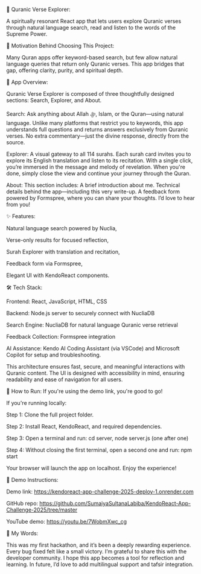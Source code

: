 🌿 Quranic Verse Explorer:

 A spiritually resonant React app that lets users explore Quranic verses through natural language search, read and listen to the words of the Supreme Power.



📌 Motivation Behind Choosing This Project: 

Many Quran apps offer keyword-based search, but few allow natural language queries that return only Quranic verses. This app bridges that gap, offering clarity, purity, and spiritual depth.



🧭 App Overview: 

Quranic Verse Explorer is composed of three thoughtfully designed sections: Search, Explorer, and About.

Search: Ask anything about Allah ﷻ, Islam, or the Quran—using natural language. Unlike many platforms that restrict you to keywords, this app understands full questions and returns answers exclusively from Quranic verses. No extra commentary—just the divine response, directly from the source.

Explorer: A visual gateway to all 114 surahs. Each surah card invites you to explore its English translation and listen to its recitation. With a single click, you’re immersed in the message and melody of revelation. When you're done, simply close the view and continue your journey through the Quran.

About: This section includes: A brief introduction about me. Technical details behind the app—including this very write-up. A feedback form powered by Formspree, where you can share your thoughts. I’d love to hear from you!



✨ Features:

Natural language search powered by Nuclia,

Verse-only results for focused reflection,

Surah Explorer with translation and recitation,

Feedback form via Formspree,

Elegant UI with KendoReact components.



🛠️ Tech Stack: 

Frontend: React, JavaScript, HTML, CSS

Backend: Node.js server to securely connect with NucliaDB 

Search Engine: NucliaDB for natural language Quranic verse retrieval 

Feedback Collection: Formspree integration 

AI Assistance: Kendo AI Coding Assistant (via VSCode) and Microsoft Copilot for setup and troubleshooting.

This architecture ensures fast, secure, and meaningful interactions with Quranic content. The UI is designed with accessibility in mind, ensuring readability and ease of navigation for all users.



🚀 How to Run: 
If you're using the demo link, you're good to go!

If you're running locally: 

Step 1: Clone the full project folder. 

Step 2: Install React, KendoReact, and required dependencies. 

Step 3: Open a terminal and run: cd server, node server.js (one after one) 

Step 4: Without closing the first terminal, open a second one and run: npm start

Your browser will launch the app on localhost. Enjoy the experience!



📂 Demo Instructions:

Demo link: https://kendoreact-app-challenge-2025-deploy-1.onrender.com

GitHub repo: https://github.com/SumaiyaSultanaLabiba/KendoReact-App-Challenge-2025/tree/master

YouTube demo: https://youtu.be/7WobmXwc_cg



🌸 My Words: 

This was my first hackathon, and it’s been a deeply rewarding experience. Every bug fixed felt like a small victory. I’m grateful to share this with the developer community. I hope this app becomes a tool for reflection and learning. In future, I’d love to add multilingual support and tafsir integration.
